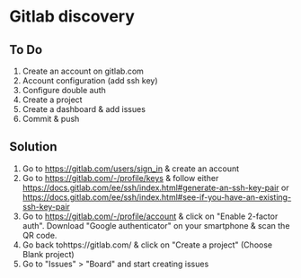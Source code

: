 # Gitlab discovery

## To Do

1. Create an account on gitlab.com
2. Account configuration (add ssh key)
3. Configure double auth
4. Create a project
5. Create a dashboard & add issues
6. Commit & push 

## Solution 

1. Go to https://gitlab.com/users/sign_in & create an account
2. Go to https://gitlab.com/-/profile/keys & follow either https://docs.gitlab.com/ee/ssh/index.html#generate-an-ssh-key-pair or https://docs.gitlab.com/ee/ssh/index.html#see-if-you-have-an-existing-ssh-key-pair
3. Go to https://gitlab.com/-/profile/account & click on "Enable 2-factor auth". Download "Google authenticator" on your smartphone & scan the QR code.
4. Go back tohttps://gitlab.com/ & click on "Create a project" (Choose Blank project)
5. Go to "Issues" > "Board" and start creating issues